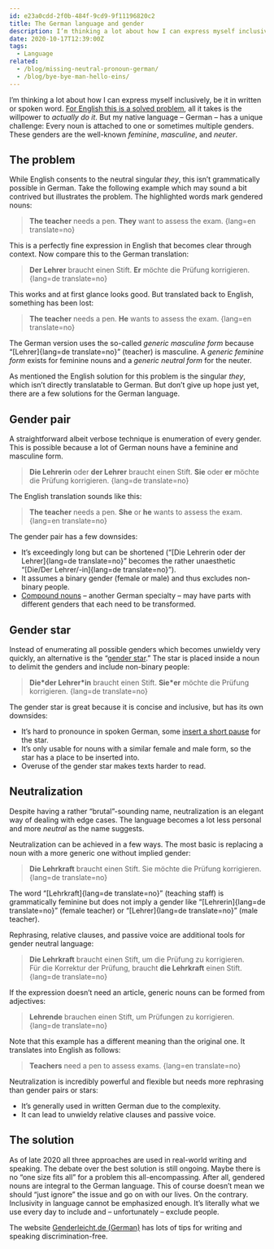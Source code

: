 ```yaml
---
id: e23a0cdd-2f0b-484f-9cd9-9f11196820c2
title: The German language and gender
description: I’m thinking a lot about how I can express myself inclusively, be it in written or spoken word.
date: 2020-10-17T12:39:00Z
tags:
  - Language
related:
  - /blog/missing-neutral-pronoun-german/
  - /blog/bye-bye-man-hello-eins/
---
```


I’m thinking a lot about how I can express myself inclusively, be it in written or spoken word. [For English this is a solved problem](https://en.wikipedia.org/wiki/Singular_they), all it takes is the willpower to _actually do it_. But my native language – German – has a unique challenge: Every noun is attached to one or sometimes multiple genders. These genders are the well-known _feminine_, _masculine_, and _neuter_.

## The problem

While English consents to the neutral singular _they_, this isn’t grammatically possible in German. Take the following example which may sound a bit contrived but illustrates the problem. The highlighted words mark gendered nouns:

> **The teacher** needs a pen. **They** want to assess the exam.
{lang=en translate=no}

This is a perfectly fine expression in English that becomes clear through context. Now compare this to the German translation:

> **Der Lehrer** braucht einen Stift. **Er** möchte die Prüfung korrigieren.
{lang=de translate=no}

This works and at first glance looks good. But translated back to English, something has been lost:

> **The teacher** needs a pen. **He** wants to assess the exam.
{lang=en translate=no}

The German version uses the so-called _generic masculine form_ because “[Lehrer]{lang=de translate=no}” (teacher) is masculine. A _generic feminine form_ exists for feminine nouns and a _generic neutral form_ for the neuter.

As mentioned the English solution for this problem is the singular _they_, which isn’t directly translatable to German. But don’t give up hope just yet, there are a few solutions for the German language.

## Gender pair

A straightforward albeit verbose technique is enumeration of every gender. This is possible because a lot of German nouns have a feminine and masculine form.

> **Die Lehrerin** oder **der Lehrer** braucht einen Stift. **Sie** oder **er** möchte die Prüfung korrigieren.
{lang=de translate=no}

The English translation sounds like this:

> **The teacher** needs a pen. **She** or **he** wants to assess the exam.
{lang=en translate=no}

The gender pair has a few downsides:

* It’s exceedingly long but can be shortened (“[Die Lehrerin oder der Lehrer]{lang=de translate=no}” becomes the rather unaesthetic “[Die/Der Lehrer/-in]{lang=de translate=no}”).
* It assumes a binary gender (female or male) and thus excludes non-binary people.
* [Compound nouns](https://en.wikipedia.org/wiki/German_nouns#Compounds) – another German specialty – may have parts with different genders that each need to be transformed.

## Gender star

Instead of enumerating all possible genders which becomes unwieldy very quickly, an alternative is the “[gender star](https://en.wikipedia.org/wiki/Gender_star).” The star is placed inside a noun to delimit the genders and include non-binary people:

> **Die&ast;der Lehrer&ast;in** braucht einen Stift. **Sie&ast;er** möchte die Prüfung korrigieren.
{lang=de translate=no}

The gender star is great because it is concise and inclusive, but has its own downsides:

* It’s hard to pronounce in spoken German, some [insert a short pause](https://en.wikipedia.org/wiki/Glottal_stop) for the star.
* It’s only usable for nouns with a similar female and male form, so the star has a place to be inserted into.
* Overuse of the gender star makes texts harder to read.

## Neutralization

Despite having a rather “brutal”-sounding name, neutralization is an elegant way of dealing with edge cases. The language becomes a lot less personal and more _neutral_ as the name suggests.

Neutralization can be achieved in a few ways. The most basic is replacing a noun with a more generic one without implied gender:

> **Die Lehrkraft** braucht einen Stift. Sie möchte die Prüfung korrigieren.
{lang=de translate=no}

The word “[Lehrkraft]{lang=de translate=no}” (teaching staff) is grammatically feminine but does not imply a gender like “[Lehrerin]{lang=de translate=no}” (female teacher) or “[Lehrer]{lang=de translate=no}” (male teacher).

Rephrasing, relative clauses, and passive voice are additional tools for gender neutral language:

> **Die Lehrkraft** braucht einen Stift, um die Prüfung zu korrigieren.<br>
> Für die Korrektur der Prüfung, braucht **die Lehrkraft** einen Stift.
{lang=de translate=no}

If the expression doesn’t need an article, generic nouns can be formed from adjectives:

> **Lehrende** brauchen einen Stift, um Prüfungen zu korrigieren.
{lang=de translate=no}

Note that this example has a different meaning than the original one. It translates into English as follows:

> **Teachers** need a pen to assess exams.
{lang=en translate=no}

Neutralization is incredibly powerful and flexible but needs more rephrasing than gender pairs or stars:

* It’s generally used in written German due to the complexity.
* It can lead to unwieldy relative clauses and passive voice.

## The solution

As of late 2020 all three approaches are used in real-world writing and speaking. The debate over the best solution is still ongoing. Maybe there is no “one size fits all” for a problem this all-encompassing. After all, gendered nouns are integral to the German language. This of course doesn’t mean we should “just ignore” the issue and go on with our lives. On the contrary. Inclusivity in language cannot be emphasized enough. It’s literally what we use every day to include and – unfortunately – exclude people.

The website [Genderleicht.de (German)](https://www.genderleicht.de) has lots of tips for writing and speaking discrimination-free.
